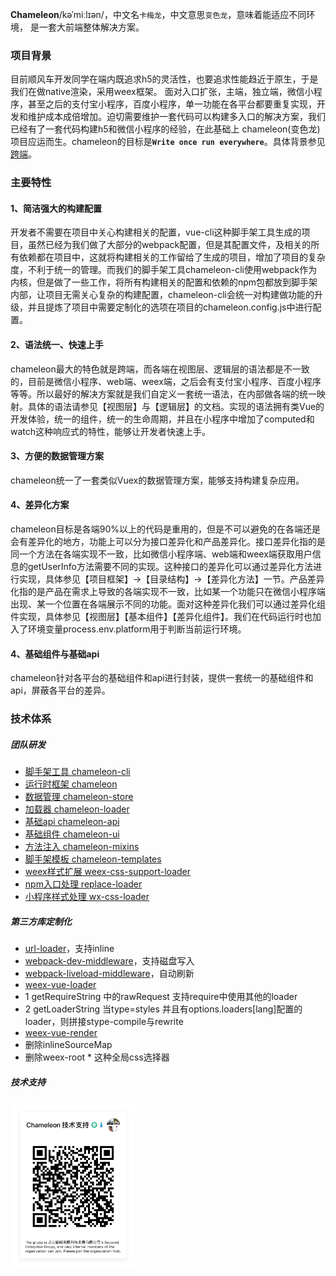 **Chameleon**/kəˈmiːlɪən/，中文名`卡梅龙`，中文意思`变色龙`，意味着能适应不同环境，
是一套大前端整体解决方案。

### 项目背景
目前顺风车开发同学在端内既追求h5的灵活性，也要追求性能趋近于原生，于是我们在做native渲染，采用weex框架。
面对入口扩张，主端，独立端，微信小程序，甚至之后的支付宝小程序，百度小程序，单一功能在各平台都要重复实现，开发和维护成本成倍增加。迫切需要维护一套代码可以构建多入口的解决方案，我们已经有了一套代码构建h5和微信小程序的经验，在此基础上 chameleon(变色龙)项目应运而生。chameleon的目标是<b>`Write once run everywhere`</b>。具体背景参见[跨端](http://wiki.intra.xiaojukeji.com/pages/viewpage.action?pageId=125976982)。

### 主要特性
#### 1、简洁强大的构建配置
开发者不需要在项目中关心构建相关的配置，vue-cli这种脚手架工具生成的项目，虽然已经为我们做了大部分的webpack配置，但是其配置文件，及相关的所有依赖都在项目中，这就将构建相关的工作留给了生成的项目，增加了项目的复杂度，不利于统一的管理。而我们的脚手架工具chameleon-cli使用webpack作为内核，但是做了一些工作，将所有构建相关的配置和依赖的npm包都放到脚手架内部，让项目无需关心复杂的构建配置，chameleon-cli会统一对构建做功能的升级，并且提炼了项目中需要定制化的选项在项目的chameleon.config.js中进行配置。

#### 2、语法统一、快速上手
chameleon最大的特色就是跨端，而各端在视图层、逻辑层的语法都是不一致的，目前是微信小程序、web端、weex端，之后会有支付宝小程序、百度小程序等等。所以最好的解决方案就是我们自定义一套统一语法，在内部做各端的统一映射。具体的语法请参见【视图层】与【逻辑层】的文档。实现的语法拥有类Vue的开发体验，统一的组件，统一的生命周期，并且在小程序中增加了computed和watch这种响应式的特性，能够让开发者快速上手。

#### 3、方便的数据管理方案
chameleon统一了一套类似Vuex的数据管理方案，能够支持构建复杂应用。
#### 4、差异化方案
chameleon目标是各端90%以上的代码是重用的，但是不可以避免的在各端还是会有差异化的地方，功能上可以分为接口差异化和产品差异化。接口差异化指的是同一个方法在各端实现不一致，比如微信小程序端、web端和weex端获取用户信息的getUserInfo方法需要不同的实现。这种接口的差异化可以通过差异化方法进行实现，具体参见【项目框架】->【目录结构】->【差异化方法】一节。产品差异化指的是产品在需求上导致的各端实现不一致，比如某一个功能只在微信小程序端出现、某一个位置在各端展示不同的功能。面对这种差异化我们可以通过差异化组件实现，具体参见【视图层】【基本组件】【差异化组件】。我们在代码运行时也加入了环境变量process.env.platform用于判断当前运行环境。
#### 4、基础组件与基础api
chameleon针对各平台的基础组件和api进行封装，提供一套统一的基础组件和api，屏蔽各平台的差异。

### 技术体系

##### 团队研发

- [脚手架工具 chameleon-cli](https://git.xiaojukeji.com/beatles-component/chameleon-cli)
- [运行时框架 chameleon](https://git.xiaojukeji.com/beatles-component/chameleon)
- [数据管理 chameleon-store](https://git.xiaojukeji.com/beatles-component/chameleon-store)
- [加载器 chameleon-loader](https://git.xiaojukeji.com/beatles-component/chameleon-loader)
- [基础api chameleon-api](https://git.xiaojukeji.com/beatles-component/chameleon-api)
- [基础组件 chameleon-ui](https://git.xiaojukeji.com/beatles-component/chameleon-ui)
- [方法注入 chameleon-mixins](https://git.xiaojukeji.com/beatles-component/chameleon-mixins)
- [脚手架模板 chameleon-templates](https://git.xiaojukeji.com/beatles-component/chameleon-templates)
- [weex样式扩展 weex-css-support-loader](https://git.xiaojukeji.com/beatles-component/weex-css-support-loader)
- [npm入口处理 replace-loader](https://git.xiaojukeji.com/beatles-component/replace-loader)
- [小程序样式处理 wx-css-loader](https://git.xiaojukeji.com/beatles-component/wx-css-loader)

##### 第三方库定制化

- [url-loader](https://git.xiaojukeji.com/beatles-component/url-loader)，支持inline 
- [webpack-dev-middleware](https://git.xiaojukeji.com/beatles-component/webpack-dev-middleware)，支持磁盘写入 
- [webpack-liveload-middleware](https://git.xiaojukeji.com/beatles-component/webpack-liveload-middleware)，自动刷新
- [weex-vue-loader](https://git.xiaojukeji.com/beatles-component/weex-vue-loader)
 - 1 getRequireString 中的rawRequest 支持require中使用其他的loader
 - 2 getLoaderString 当type=styles 并且有options.loaders[lang]配置的loader，则拼接stype-compile与rewrite
- [weex-vue-render](https://git.xiaojukeji.com/beatles-component/weex-vue-render)
 - 删除inlineSourceMap
 - 删除weex-root * 这种全局css选择器

##### 技术支持
<img style="width:200px;height:auto;" src="./assets/dingtalkgroup.jpeg" />
